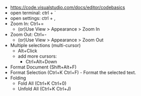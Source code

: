 - https://code.visualstudio.com/docs/editor/codebasics
- open terminal: ctrl + `
- open settings: ctrl + ,
- Zoom In: Ctrl+=
  - (or)Use View > Appearance > Zoom In
- Zoom Out: Ctrl+-
  - (or)Use View > Appearance > Zoom Out
- Multiple selections (multi-cursor)
  - Alt+Click
  - add more cursors:
    - Ctrl+Alt+Down
- Format Document (Shift+Alt+F)
- Format Selection (Ctrl+K Ctrl+F) - Format the selected text.
- Folding
  - Fold All (Ctrl+K Ctrl+0)
  - Unfold All (Ctrl+K Ctrl+J)
